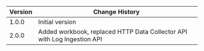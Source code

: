 | **Version** | **Change History**                                                                       |
|-------------|------------------------------------------------------------------------------------------|
| 1.0.0       | Initial version	                                          |
| 2.0.0       | Added workbook, replaced HTTP Data Collector API with Log Ingestion API 	                                          |
